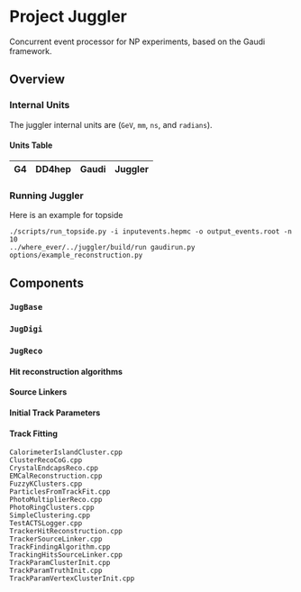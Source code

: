 Project Juggler
===============

Concurrent event processor for NP experiments, based on the Gaudi framework.

Overview
--------


### Internal Units

The juggler internal units are (`GeV`, `mm`, `ns`, and `radians`).

#### Units Table

| G4 | DD4hep | Gaudi | Juggler |
|----|--------|-------|---------|


### Running Juggler

Here is an example for topside
```
./scripts/run_topside.py -i inputevents.hepmc -o output_events.root -n 10
../where_ever/../juggler/build/run gaudirun.py options/example_reconstruction.py
```

## Components

### `JugBase`

### `JugDigi`

### `JugReco`

#### Hit reconstruction algorithms

#### Source Linkers

#### Initial Track Parameters 

#### Track Fitting

```
CalorimeterIslandCluster.cpp
ClusterRecoCoG.cpp
CrystalEndcapsReco.cpp
EMCalReconstruction.cpp
FuzzyKClusters.cpp
ParticlesFromTrackFit.cpp
PhotoMultiplierReco.cpp
PhotoRingClusters.cpp
SimpleClustering.cpp
TestACTSLogger.cpp
TrackerHitReconstruction.cpp
TrackerSourceLinker.cpp
TrackFindingAlgorithm.cpp
TrackingHitsSourceLinker.cpp
TrackParamClusterInit.cpp
TrackParamTruthInit.cpp
TrackParamVertexClusterInit.cpp
```
